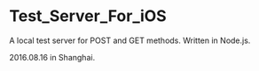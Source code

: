 # Test_Server_For_iOS
A local test server for POST and GET methods.
Written in Node.js.


2016.08.16 in Shanghai.
